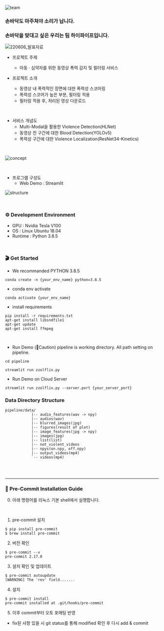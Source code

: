 ![team](https://user-images.githubusercontent.com/82289435/172589237-13de3210-f184-4a99-a23c-7dbb71a5e4ae.png)

### 손바닥도 마주쳐야 소리가 납니다.  
### 손바닥을 맞대고 싶은 우리는 팀 하이파이프입니다.

![220606_발표자료](https://user-images.githubusercontent.com/82289435/172586979-f5a45e21-058a-4464-ac7b-75957c3dd690.png)
- 프로젝트 주제
    - 아동 · 심약자를 위한 동영상 폭력 감지 및 필터링 서비스

- 프로젝트 소개
    - 동영상 내 폭력적인 장면에 대한 폭력성 스코어링
    - 폭력성 스코어가 높은 부분, 필터링 적용 
    - 필터링 적용 후, 처리된 영상 다운로드

<br>

- 서비스 개념도
    - Multi-Modal을 활용한 Violence Detection(HLNet)
    - 동영상 전 구간에 대한 Blood Detection(YOLOv5)
    - 폭력성 구간에 대한 Violence Localization(ResNet34-Kinetics)
<br>

![concept](https://user-images.githubusercontent.com/82289435/172587234-a5da4483-bc2e-49f8-a03a-a896081b557d.png)

<br>

- 프로그램 구성도
    - Web Demo : Streamlit


![structure](https://user-images.githubusercontent.com/82289435/172592125-89cd43f1-f767-4c52-92d0-d1cd74939586.png)

<br>

### ⚙ Development Environment
- GPU : Nvidia Tesla V100
- OS : Linux Ubuntu 18.04
- Runtime : Python 3.8.5

<br>

### 🎬 Get Started
- We recommanded PYTHON 3.8.5
```
conda create -n {your_env_name} python=3.8.5
```
- conda env activate
```
conda activate {your_env_name}
```
- install requirements
```
pip install -r requirements.txt
apt-get install libsndfile1
apt-get update
apt-get install ffmpeg
```

<br>

- Run Demo 
(🧨Caution) pipeline is working directory. All path setting on pipeline.
```
cd pipeline
```
```
streamlit run zzolflix.py
```
- Run Demo on Cloud Server
```
streamlit run zzolflix.py --server.port {your_server_port}
```

### Data Directory Structure

```
pipeline/data/
            |-- audio_features(wav -> npy)
            |-- audios(wav)
            |-- blurred_images(jpg)
            |-- figures(result of plot)
            |-- image_features(jpg -> npy)
            |-- images(jpg)
            |-- list(list)
            |-- not_violent_videos
            |-- npys(on.npy, off.npy)
            |-- output_videos(mp4)
            `-- videos(mp4)
```


<br/><br/>
<hr>

### 🚩 Pre-Commit Installation Guide
0. 아래 명령어를 리눅스 기본 shell에서 실행합니다.
<br/>

1. pre-commit 설치
```
$ pip install pre-commit
$ brew install pre-commit
```

2. 버전 확인
```
$ pre-commit --v
pre-commit 2.17.0
```

3. 설치 확인 및 업데이트
```
$ pre-commit autoupdate
[WARNING] The 'rev' field.......
```

4. 설치
```
$ pre-commit install
pre-commit installed at .git/hooks/pre-commit
```

5. 이후 commit부터 오토 포매팅 반영
- fix된 사항 있을 시 git status를 통해 modified 확인 후 다시 add & commit